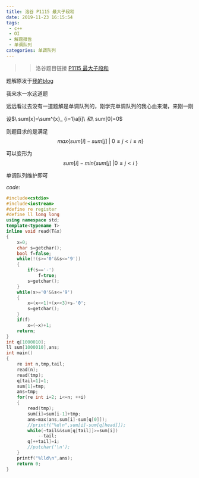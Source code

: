 ```yaml
---
title: 洛谷 P1115 最大子段和
date: 2019-11-23 16:15:54
tags:
 - c++
 - OI
 - 解题报告
 - 单调队列
categories: 单调队列
---
```


>>洛谷题目链接 [P1115 最大子段和](https://www.luogu.org/problem/P1115)

题解原发于[我的blog]()

我来水一水这道题

远远看过去没有一道题解是单调队列的，刚学完单调队列的我心血来潮，来刚一刚

设$\ sum[x]=\sum^{x}_ {i=1}a[i]\ $和$\ sum[0]=0$

则题目求的是满足
$$\ max\left \{ sum[i]-sum[j]\ |\ 0\leq j<i\leq n \right \}$$

可以变形为
$$\ sum[i]-min\left \{ sum[j]\ |0\leq j<i\  \right \}$$

单调队列维护即可

$code:$
```cpp
#include<cstdio>
#include<iostream>
#define re register
#define ll long long
using namespace std;
template<typename T>
inline void read(T&x)
{
	x=0;
	char s=getchar();
	bool f=false;
	while(!(s>='0'&&s<='9'))
	{
		if(s=='-')
			f=true;
		s=getchar();
	}
	while(s>='0'&&s<='9')
	{
		x=(x<<1)+(x<<3)+s-'0';
		s=getchar();
	}
	if(f)
		x=(~x)+1;
	return;
}
int q[1000010];
ll sum[1000010],ans;
int main()
{
	re int n,tmp,tail;
	read(n);
	read(tmp);
	q[tail=1]=1;
	sum[1]=tmp;
	ans=tmp;
	for(re int i=2; i<=n; ++i)
	{
		read(tmp);
		sum[i]=sum[i-1]+tmp;
		ans=max(ans,sum[i]-sum[q[0]]);
		//printf("%d\n",sum[i]-sum[q[head]]);
		while(~tail&&sum[q[tail]]>=sum[i])
			--tail;
		q[++tail]=i;
		//putchar('\n');
	}
	printf("%lld\n",ans);
	return 0;
}
```

